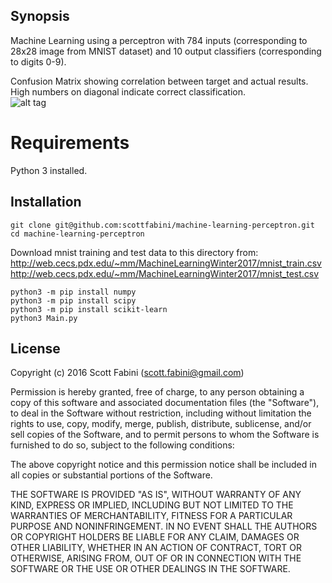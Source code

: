## Synopsis

Machine Learning using a perceptron with 784 inputs (corresponding to 28x28
image from MNIST dataset) and 10 output classifiers (corresponding to digits
0-9).

Confusion Matrix showing correlation between target and actual results. High numbers on diagonal indicate correct classification.<br>
![alt tag](http://web.cecs.pdx.edu/~sfabini/img/confusion_matrix.png)

# Requirements

Python 3 installed.

## Installation

```
git clone git@github.com:scottfabini/machine-learning-perceptron.git
cd machine-learning-perceptron
```
Download mnist training and test data to this directory from:
http://web.cecs.pdx.edu/~mm/MachineLearningWinter2017/mnist_train.csv
http://web.cecs.pdx.edu/~mm/MachineLearningWinter2017/mnist_test.csv
```
python3 -m pip install numpy
python3 -m pip install scipy
python3 -m pip install scikit-learn
python3 Main.py 
```

## License

Copyright (c) 2016 Scott Fabini (scott.fabini@gmail.com)


Permission is hereby granted, free of charge, to any person obtaining a copy of
this software and associated documentation files (the "Software"), to deal in
the Software without restriction, including without limitation the rights to
use, copy, modify, merge, publish, distribute, sublicense, and/or sell copies
of the Software, and to permit persons to whom the Software is furnished to do
so, subject to the following conditions:

The above copyright notice and this permission notice shall be included in all
copies or substantial portions of the Software.

THE SOFTWARE IS PROVIDED "AS IS", WITHOUT WARRANTY OF ANY KIND, EXPRESS OR
IMPLIED, INCLUDING BUT NOT LIMITED TO THE WARRANTIES OF MERCHANTABILITY,
FITNESS FOR A PARTICULAR PURPOSE AND NONINFRINGEMENT. IN NO EVENT SHALL THE
AUTHORS OR COPYRIGHT HOLDERS BE LIABLE FOR ANY CLAIM, DAMAGES OR OTHER
LIABILITY, WHETHER IN AN ACTION OF CONTRACT, TORT OR OTHERWISE, ARISING FROM,
OUT OF OR IN CONNECTION WITH THE SOFTWARE OR THE USE OR OTHER DEALINGS IN THE
SOFTWARE.

